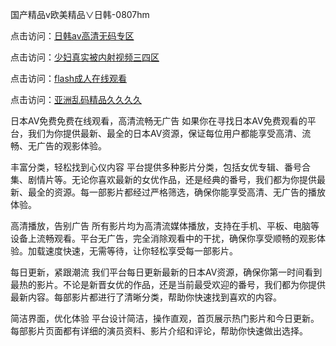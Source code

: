 国产精品v欧美精品∨日韩-0807hm

点击访问：<a href="https://heiliaozj3tjd.pages.dev">日韩av高清无码专区</a>

点击访问：<a href="https://heiliaoxwd5i8.pages.dev">少妇真实被内射视频三四区</a>

点击访问：<a href="https://heiliaoxqkkct.pages.dev">flash成人在线观看</a>

点击访问：<a href="https://rtj-3zo.pages.dev/">亚洲乱码精品久久久久</a>

日本AV免费免费在线观看，高清流畅无广告
如果你在寻找日本AV免费观看的平台，我们为你提供最新、最全的日本AV资源，保证每位用户都能享受高清、流畅、无广告的观影体验。

丰富分类，轻松找到心仪内容
平台提供多种影片分类，包括女优专辑、番号合集、剧情片等。无论你喜欢最新的女优作品，还是经典的番号，我们都为你提供最新、最全的资源。每一部影片都经过严格筛选，确保你能享受高清、无广告的播放体验。

高清播放，告别广告
所有影片均为高清流媒体播放，支持在手机、平板、电脑等设备上流畅观看。平台无广告，完全消除观看中的干扰，确保你享受顺畅的观影体验。加载速度快速，无需等待，让你轻松享受每一部影片。

每日更新，紧跟潮流
我们平台每日更新最新的日本AV资源，确保你第一时间看到最热的影片。不论是新晋女优的作品，还是当前最受欢迎的番号，我们都为你提供最新内容。每部影片都进行了清晰分类，帮助你快速找到喜欢的内容。

简洁界面，优化体验
平台设计简洁，操作直观，首页展示热门影片和今日更新。每部影片页面都有详细的演员资料、影片介绍和评论，帮助你快速做出选择。


<span style="display:none;">[Canonical link](）</span>
